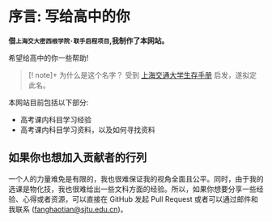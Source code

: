 # 序言: 写给高中的你

**借`上海交大密西根学院·联手启程项目`,我制作了本网站。**

希望给高中的你一些帮助!

> [! note]+
> 为什么是这个名字？
> 受到 [上海交通大学生存手册](https://survivesjtu.gitbook.io/survivesjtumanual) 启发，遂拟定此名。

本网站目前包括以下部分:

- 高考课内科目学习经验
- 高考课内科目学习资料，以及如何寻找资料

## 如果你也想加入贡献者的行列

一个人的力量难免是有限的，我也很难保证我的视角全面且公平。同时，由于我的选课是物化技，我也很难给出一些文科方面的经验。所以，如果你想要分享一些经验、心得或者资源，可以直接在 GitHub 发起 Pull Request 或者可以通过邮件和我联系 (fanghaotian@sjtu.edu.cn)。
